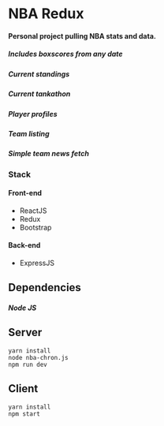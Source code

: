 # NBA Redux

#### Personal project pulling NBA stats and data.

##### Includes boxscores from any date
##### Current standings
##### Current tankathon
##### Player profiles
##### Team listing
##### Simple team news fetch


### Stack
#### Front-end
- ReactJS
- Redux
- Bootstrap

#### Back-end
- ExpressJS

## Dependencies
##### Node JS

## Server
```
yarn install
node nba-chron.js
npm run dev
```
## Client
```
yarn install
npm start
```
